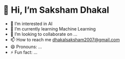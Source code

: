 <h1>👋 Hi, I’m Saksham Dhakal</h1>
<body>
  
- 👀 I’m interested in AI
- 🌱 I’m currently learning Machine Learning
- 💞️ I’m looking to collaborate on ...
- 📫 How to reach me dhakalsaksham2007@gmail.com
- 😄 Pronouns: ...
- ⚡ Fun fact: ...

</body>
<!---
sakshamdhakal/sakshamdhakal is a ✨ special ✨ repository because its `README.md` (this file) appears on your GitHub profile.
You can click the Preview link to take a look at your changes.
--->
